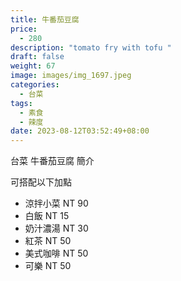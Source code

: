 ```yaml
---
title: 牛番茄豆腐
price:
  - 280
description: "tomato fry with tofu "
draft: false
weight: 67
image: images/img_1697.jpeg
categories:
  - 台菜
tags:
  - 素食
  - 辣度
date: 2023-08-12T03:52:49+08:00
---
```


台菜 牛番茄豆腐 簡介

可搭配以下加點

- 涼拌小菜  NT 90
- 白飯 NT 15
- 奶汁濃湯 NT 30
- 紅茶  NT 50
- 美式咖啡 NT 50
- 可樂 NT 50
